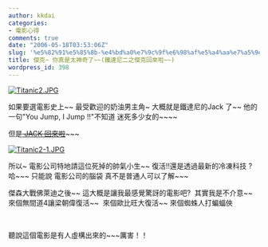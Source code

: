 ```yaml
---
author: kkdai
categories:
- 電影心得
comments: true
date: "2006-05-18T03:53:06Z"
slug: '%e5%82%91%e5%85%8b-%e4%bd%a0%e7%9c%9f%e6%98%af%e5%a4%aa%e7%a5%9e%e5%a5%87%e4%ba%86%e9%90%b5%e9%81%94%e5%b0%bc%e4%ba%8c%e4%b9%8b%e5%82%91%e5%85%8b%e5%9b%9e%e4%be%86%e5%95%a6'
title: 傑克~ 你真是太神奇了~~(鐵達尼二之傑克回來啦~~)
wordpress_id: 398
---
```


[![Titanic2.JPG](http://www.evanlin.com/blog/archives/20060518/Titanic2-thumb.JPG)](http://www.evanlin.com/blog/archives/20060518/Titanic2.JPG)[](http://www.evanlin.com/blog/archives/20060518/Titanic2-1.JPG)

如果要選電影史上~~ 最受歡迎的奶油男主角~ 大概就是鐵達尼的Jack 了~~ 他的一句"You Jump, I Jump !!"不知道 迷死多少女的~~~~

但是~~[ JACK 回來啦](http://www.collegehumor.com/movies/1679854/)~~~~~

[![Titanic2-1.JPG](http://www.evanlin.com/blog/archives/20060518/Titanic2-1-thumb.JPG)](http://www.evanlin.com/blog/archives/20060518/Titanic2-1.JPG)

所以~ 電影公司特地請這位死掉的帥氣小生~~ 復活!!還是透過最新的冷凍科技 ? 哈~~~ 只能說 電影公司的腦袋 真不是普通人可以了解~~~ 

傑森大戰佛萊迪之後~~ 這大概是讓我最感覺驚訝的電影吧?  其實我是不介意~~  來個無間道4讓梁朝偉復活~~  來個歐比旺大復活~~  來個蜘蛛人打蝙蝠俠

  

 

 


聽說這個電影是有人虛構出來的~~~厲害！！
